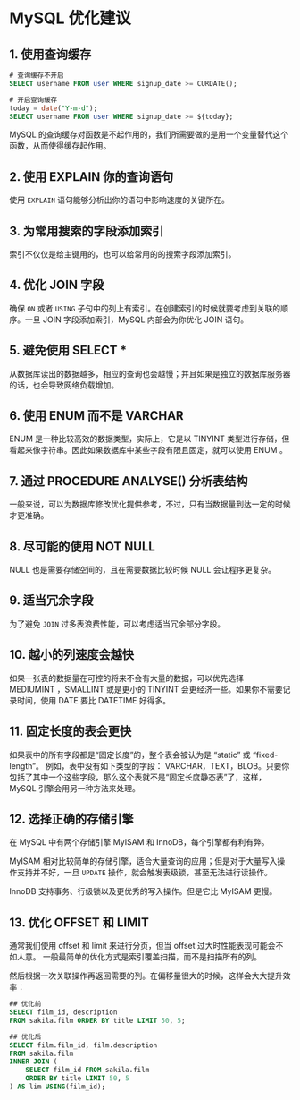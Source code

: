 # MySQL 优化建议

## 1. 使用查询缓存

```sql
# 查询缓存不开启
SELECT username FROM user WHERE signup_date >= CURDATE();

# 开启查询缓存
today = date("Y-m-d");
SELECT username FROM user WHERE signup_date >= ${today};
```

MySQL 的查询缓存对函数是不起作用的，我们所需要做的是用一个变量替代这个函数，从而使得缓存起作用。

## 2. 使用 EXPLAIN 你的查询语句

使用 `EXPLAIN` 语句能够分析出你的语句中影响速度的关键所在。

## 3. 为常用搜索的字段添加索引

索引不仅仅是给主键用的，也可以给常用的的搜索字段添加索引。

## 4. 优化 JOIN 字段

确保 `ON` 或者 `USING` 子句中的列上有索引。在创建索引的时候就要考虑到关联的顺序。一旦 JOIN 字段添加索引，MySQL 内部会为你优化 JOIN 语句。

## 5. 避免使用 SELECT *

从数据库读出的数据越多，相应的查询也会越慢；并且如果是独立的数据库服务器的话，也会导致网络负载增加。

## 6. 使用 ENUM 而不是 VARCHAR

ENUM 是一种比较高效的数据类型，实际上，它是以 TINYINT 类型进行存储，但看起来像字符串。因此如果数据库中某些字段有限且固定，就可以使用 ENUM 。

## 7. 通过 PROCEDURE ANALYSE() 分析表结构

一般来说，可以为数据库修改优化提供参考，不过，只有当数据量到达一定的时候才更准确。

## 8. 尽可能的使用 NOT NULL

NULL 也是需要存储空间的，且在需要数据比较时候 NULL 会让程序更复杂。

## 9. 适当冗余字段

为了避免 `JOIN` 过多表浪费性能，可以考虑适当冗余部分字段。

## 10. 越小的列速度会越快

如果一张表的数据量在可控的将来不会有大量的数据，可以优先选择 MEDIUMINT ，SMALLINT 或是更小的 TINYINT 会更经济一些。如果你不需要记录时间，使用 DATE 要比 DATETIME 好得多。

## 11. 固定长度的表会更快

如果表中的所有字段都是“固定长度”的，整个表会被认为是 “static” 或 “fixed-length”。 例如，表中没有如下类型的字段： VARCHAR，TEXT，BLOB。只要你包括了其中一个这些字段，那么这个表就不是“固定长度静态表”了，这样，MySQL 引擎会用另一种方法来处理。

## 12. 选择正确的存储引擎

在 MySQL 中有两个存储引擎 MyISAM 和 InnoDB，每个引擎都有利有弊。

MyISAM 相对比较简单的存储引擎，适合大量查询的应用；但是对于大量写入操作支持并不好，一旦 `UPDATE` 操作，就会触发表级锁，甚至无法进行读操作。

InnoDB 支持事务、行级锁以及更优秀的写入操作。但是它比 MyISAM 更慢。

## 13. 优化 OFFSET 和 LIMIT

通常我们使用 offset 和 limit 来进行分页，但当 offset 过大时性能表现可能会不如人意。
一般最简单的优化方式是索引覆盖扫描，而不是扫描所有的列。

然后根据一次关联操作再返回需要的列。在偏移量很大的时候，这样会大大提升效率：

```sql
## 优化前
SELECT film_id, description
FROM sakila.film ORDER BY title LIMIT 50, 5;

## 优化后
SELECT film.film_id, film.description
FROM sakila.film
INNER JOIN (
    SELECT film_id FROM sakila.film
    ORDER BY title LIMIT 50, 5
) AS lim USING(film_id);
```

